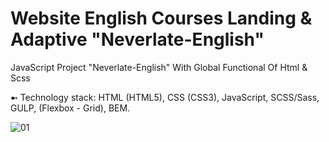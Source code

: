 # Website English Courses Landing & Adaptive "Neverlate-English"
JavaScript Project "Neverlate-English" With Global Functional Of Html & Scss

➼ Technology stack: HTML (HTML5), CSS (CSS3), JavaScript, SCSS/Sass, GULP, (Flexbox - Grid), BEM.

![01](https://github.com/oscar223Po/neverlate-english-courses/assets/99406219/82130710-b62f-49dd-bdad-b219cd5d122b)
